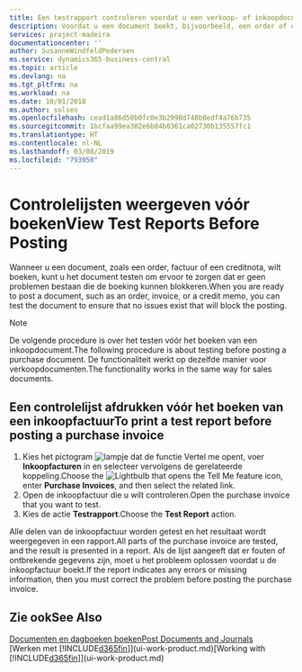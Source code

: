 ```yaml
---
title: Een testrapport controleren voordat u een verkoop- of inkoopdocument boekt | Microsoft Docs
description: Voordat u een document boekt, bijvoorbeeld, een order of een creditnota, kunt u het testen en controleren op fouten die boeking kunnen blokkeren.
services: project-madeira
documentationcenter: ''
author: SusanneWindfeldPedersen
ms.service: dynamics365-business-central
ms.topic: article
ms.devlang: na
ms.tgt_pltfrm: na
ms.workload: na
ms.date: 10/01/2018
ms.author: solsen
ms.openlocfilehash: cead1a86d50b0fc0e3b2998d748b8edf4a76b735
ms.sourcegitcommit: 1bcfaa99ea302e6b84b8361ca02730b135557fc1
ms.translationtype: HT
ms.contentlocale: nl-NL
ms.lasthandoff: 03/08/2019
ms.locfileid: "793950"
---
```

# <a name="view-test-reports-before-posting"></a><span data-ttu-id="25b76-103">Controlelijsten weergeven vóór boeken</span><span class="sxs-lookup"><span data-stu-id="25b76-103">View Test Reports Before Posting</span></span>
<span data-ttu-id="25b76-104">Wanneer u een document, zoals een order, factuur of een creditnota, wilt boeken, kunt u het document testen om ervoor te zorgen dat er geen problemen bestaan die de boeking kunnen blokkeren.</span><span class="sxs-lookup"><span data-stu-id="25b76-104">When you are ready to post a document, such as an order, invoice, or a credit memo, you can test the document to ensure that no issues exist that will block the posting.</span></span>

> [!NOTE]  
>   <span data-ttu-id="25b76-105">De volgende procedure is over het testen vóór het boeken van een inkoopdocument.</span><span class="sxs-lookup"><span data-stu-id="25b76-105">The following procedure is about testing before posting a purchase document.</span></span> <span data-ttu-id="25b76-106">De functionaliteit werkt op dezelfde manier voor verkoopdocumenten.</span><span class="sxs-lookup"><span data-stu-id="25b76-106">The functionality works in the same way for sales documents.</span></span>

## <a name="to-print-a-test-report-before-posting-a-purchase-invoice"></a><span data-ttu-id="25b76-107">Een controlelijst afdrukken vóór het boeken van een inkoopfactuur</span><span class="sxs-lookup"><span data-stu-id="25b76-107">To print a test report before posting a purchase invoice</span></span>
1. <span data-ttu-id="25b76-108">Kies het pictogram ![lampje dat de functie Vertel me opent](media/ui-search/search_small.png "Vertel me wat u wilt doen"), voer **Inkoopfacturen** in en selecteer vervolgens de gerelateerde koppeling.</span><span class="sxs-lookup"><span data-stu-id="25b76-108">Choose the ![Lightbulb that opens the Tell Me feature](media/ui-search/search_small.png "Tell me what you want to do") icon, enter **Purchase Invoices**, and then select the related link.</span></span>
2. <span data-ttu-id="25b76-109">Open de inkoopfactuur die u wilt controleren.</span><span class="sxs-lookup"><span data-stu-id="25b76-109">Open the purchase invoice that you want to test.</span></span>
3. <span data-ttu-id="25b76-110">Kies de actie **Testrapport**.</span><span class="sxs-lookup"><span data-stu-id="25b76-110">Choose the **Test Report** action.</span></span>  

<span data-ttu-id="25b76-111">Alle delen van de inkoopfactuur worden getest en het resultaat wordt weergegeven in een rapport.</span><span class="sxs-lookup"><span data-stu-id="25b76-111">All parts of the purchase invoice are tested, and the result is presented in a report.</span></span> <span data-ttu-id="25b76-112">Als de lijst aangeeft dat er fouten of ontbrekende gegevens zijn, moet u het probleem oplossen voordat u de inkoopfactuur boekt.</span><span class="sxs-lookup"><span data-stu-id="25b76-112">If the report indicates any errors or missing information, then you must correct the problem before posting the purchase invoice.</span></span>

## <a name="see-also"></a><span data-ttu-id="25b76-113">Zie ook</span><span class="sxs-lookup"><span data-stu-id="25b76-113">See Also</span></span>
[<span data-ttu-id="25b76-114">Documenten en dagboeken boeken</span><span class="sxs-lookup"><span data-stu-id="25b76-114">Post Documents and Journals</span></span>](ui-post-documents-journals.md)  
<span data-ttu-id="25b76-115">[Werken met [!INCLUDE[d365fin](includes/d365fin_md.md)]](ui-work-product.md)</span><span class="sxs-lookup"><span data-stu-id="25b76-115">[Working with [!INCLUDE[d365fin](includes/d365fin_md.md)]](ui-work-product.md)</span></span>

